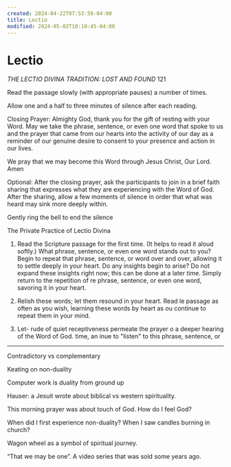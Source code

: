 ```yaml
---
created: 2024-04-22T07:53:59-04:00
title: Lectio
modified: 2024-05-02T10:10:45-04:00
---
```


# Lectio

*THE LECTIO DIVINA TRADITION: LOST AND FOUND*
121

Read the passage slowly (with appropriate pauses) a number of times.

Allow one and a half to three minutes of silence after each reading.

Closing Prayer: Almighty God, thank you for the gift of resting with your Word. May we take the phrase, sentence, or even one word that spoke to us and the prayer that came from our hearts into the activity of our day as a reminder of our genuine desire to consent to your presence and action in our lives.

We pray that we may become this Word through Jesus Christ, Our Lord. Amen

Optional: After the closing prayer, ask the participants to join in a brief faith sharing that expresses what they are experiencing with the Word of God. After the sharing, allow a few moments of silence in order that what was heard may sink more deeply within.

Gently ring the bell to end the silence

The Private Practice of Lectio Divina

1. Read the Scripture passage for the first time. (It helps to read it aloud softly.) What phrase, sentence, or even one word stands out to you? Begin to repeat that phrase, sentence, or word over and over, allowing it to settle deeply in your heart. Do any insights begin to arise? Do not expand these insights right now; this can be done at a later time. Simply return to the repetition of re phrase, sentence, or even one word, savoring it in your heart.

2. Relish these words; let them resound in your heart. Read le passage as often as you wish, learning these words by heart as ou continue to repeat them in your mind.

3. Let-
rude of quiet receptiveness permeate the prayer o a deeper hearing of the Word of God.
time, an
inue to "listen" to this phrase, sentence, or

---

Contradictory vs complementary

Keating on non-duality

Computer work is duality from ground up

Hauser: a Jesuit wrote about biblical vs western spirituality. 

This morning prayer was about touch of God.  How do I feel God?

When did I first experience non-duality? When I saw candles burning in church?

Wagon wheel as a symbol of spiritual journey.

“That we may be one”. A video series that was sold some years ago.
